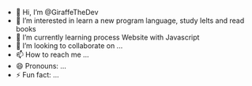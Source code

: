 - 👋 Hi, I’m @GiraffeTheDev
- 👀 I’m interested in learn a new program language, study Ielts and read books
- 🌱 I’m currently learning process Website with Javascript
- 💞️ I’m looking to collaborate on ...
- 📫 How to reach me ...
- 😄 Pronouns: ...
- ⚡ Fun fact: ...

<!---
GiraffeTheDev/GiraffeTheDev is a ✨ special ✨ repository because its `README.md` (this file) appears on your GitHub profile.
You can click the Preview link to take a look at your changes.
--->
